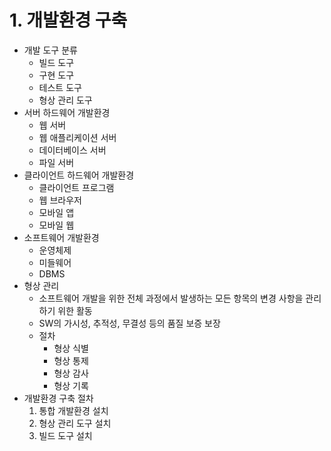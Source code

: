 # 1. 개발환경 구축

* 개발 도구 분류
  * 빌드 도구
  * 구현 도구
  * 테스트 도구
  * 형상 관리 도구
* 서버 하드웨어 개발환경
  * 웹 서버
  * 웹 애플리케이션 서버
  * 데이터베이스 서버
  * 파일 서버
* 클라이언트 하드웨어 개발환경
  * 클라이언트 프로그램
  * 웹 브라우저
  * 모바일 앱
  * 모바일 웹
* 소프트웨어 개발환경
  * 운영체제
  * 미들웨어
  * DBMS
* 형상 관리
  * 소프트웨어 개발을 위한 전체 과정에서 발생하는 모든 항목의 변경 사항을 관리하기 위한 활동
  * SW의 가시성, 추적성, 무결성 등의 품질 보증 보장
  * 절차
    * 형상 식별
    * 형상 통제
    * 형상 감사
    * 형상 기록
* 개발환경 구축 절차
  1. 통합 개발환경 설치
  2. 형상 관리 도구 설치
  3. 빌드 도구 설치
